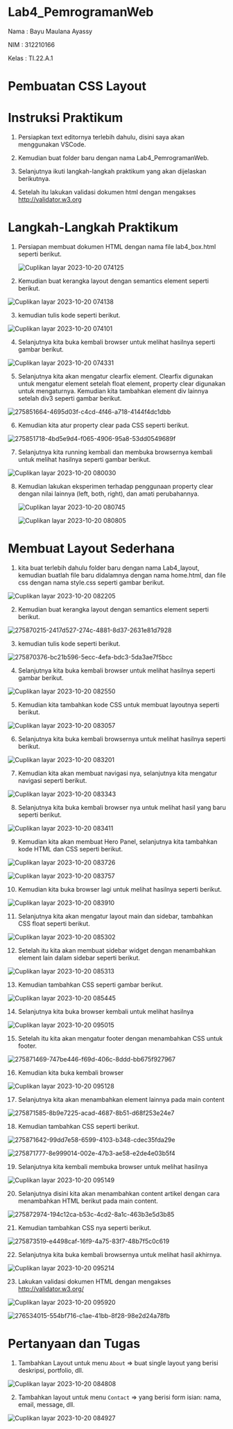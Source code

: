 # Lab4_PemrogramanWeb

Nama    : Bayu Maulana Ayassy

NIM     : 312210166

Kelas   : TI.22.A.1

# Pembuatan CSS Layout

# Instruksi Praktikum

1. Persiapkan text editornya terlebih dahulu, disini saya akan menggunakan VSCode.

2. Kemudian buat folder baru dengan nama Lab4_PemrogramanWeb.

3. Selanjutnya ikuti langkah-langkah praktikum yang akan dijelaskan berikutnya.

4. Setelah itu lakukan validasi dokumen html dengan mengakses http://validator.w3.org

# Langkah-Langkah Praktikum

1. Persiapan membuat dokumen HTML dengan nama file lab4_box.html seperti berikut.

   ![Cuplikan layar 2023-10-20 074125](https://github.com/Bayuayassy/Lab4_PemrogramanWeb/assets/115678251/4cbefdf4-5692-4d2c-8dc0-5ab99354e4d1)

 2. Kemudian buat kerangka layout dengan semantics element seperti berikut.

![Cuplikan layar 2023-10-20 074138](https://github.com/Bayuayassy/Lab4_PemrogramanWeb/assets/115678251/9e577ace-5a6e-4a5c-9596-a32e43b815b6)

 3. kemudian tulis kode seperti berikut.

![Cuplikan layar 2023-10-20 074101](https://github.com/Bayuayassy/Lab4_PemrogramanWeb/assets/115678251/3f4e1b47-db2d-4556-bd08-e2012fdce238)

 4. Selanjutnya kita buka kembali browser untuk melihat hasilnya seperti gambar berikut.

![Cuplikan layar 2023-10-20 074331](https://github.com/Bayuayassy/Lab4_PemrogramanWeb/assets/115678251/85b7de3d-b0d8-47e6-b72e-47015f673807)

5. Selanjutnya kita akan mengatur clearfix element. Clearfix digunakan untuk mengatur element setelah float element, property clear digunakan untuk mengaturnya. Kemudian kita tambahkan element div lainnya setelah div3 seperti gambar berikut.

![275851664-4695d03f-c4cd-4f46-a718-4144f4dc1dbb](https://github.com/Bayuayassy/Lab4_PemrogramanWeb/assets/115678251/e9d84357-7ec6-42be-a4aa-e5d293116c52)

6. Kemudian kita atur property clear pada CSS seperti berikut.

![275851718-4bd5e9d4-f065-4906-95a8-53dd0549689f](https://github.com/Bayuayassy/Lab4_PemrogramanWeb/assets/115678251/36b9d8b9-a4ad-4039-91a7-8d2c398f2dbe)

7. Selanjutnya kita running kembali dan membuka browsernya kembali untuk melihat hasilnya seperti gambar berikut.

![Cuplikan layar 2023-10-20 080030](https://github.com/Bayuayassy/Lab4_PemrogramanWeb/assets/115678251/e1435d83-e386-47bd-8b33-86b6f62a76e7)

8. Kemudian lakukan eksperimen terhadap penggunaan property clear dengan nilai lainnya (left, both, right), dan amati perubahannya.

   ![Cuplikan layar 2023-10-20 080745](https://github.com/Bayuayassy/Lab4_PemrogramanWeb/assets/115678251/6731adda-76dc-4f5d-9e10-46803757b625)

   ![Cuplikan layar 2023-10-20 080805](https://github.com/Bayuayassy/Lab4_PemrogramanWeb/assets/115678251/bb0f5676-25c6-4704-bf52-9f004a2e0f0d)

 # Membuat Layout Sederhana

1. kita buat terlebih dahulu folder baru dengan nama Lab4_layout, kemudian buatlah file baru didalamnya dengan nama home.html, dan file css dengan nama style.css seperti gambar berikut.

![Cuplikan layar 2023-10-20 082205](https://github.com/Bayuayassy/Lab4_PemrogramanWeb/assets/115678251/30c27116-71fd-46bd-b207-a46c1541de93)

2. Kemudian buat kerangka layout dengan semantics element seperti berikut.

![275870215-2417d527-274c-4881-8d37-2631e81d7928](https://github.com/Bayuayassy/Lab4_PemrogramanWeb/assets/115678251/299134ae-b8cb-4f5e-a79c-8bf3d61dd508)


3. kemudian tulis kode seperti berikut.

![275870376-bc21b596-5ecc-4efa-bdc3-5da3ae7f5bcc](https://github.com/Bayuayassy/Lab4_PemrogramanWeb/assets/115678251/e408fb46-01e0-4cf8-9b5b-f1f0c0a4f42e)

4.  Selanjutnya kita buka kembali browser untuk melihat hasilnya seperti gambar berikut.

![Cuplikan layar 2023-10-20 082550](https://github.com/Bayuayassy/Lab4_PemrogramanWeb/assets/115678251/55c783ba-ea62-4af1-8a09-9a6de1904b0d)

5.  Kemudian kita tambahkan kode CSS untuk membuat layoutnya seperti berikut.

![Cuplikan layar 2023-10-20 083057](https://github.com/Bayuayassy/Lab4_PemrogramanWeb/assets/115678251/a2415755-d5be-43cf-93e7-dd71f344cd20)

6. Selanjutnya kita buka kembali browsernya untuk melihat hasilnya seperti berikut.

![Cuplikan layar 2023-10-20 083201](https://github.com/Bayuayassy/Lab4_PemrogramanWeb/assets/115678251/a25a9d6c-f015-44a6-b7f6-fa75e3bbf533)

7. Kemudian kita akan membuat navigasi nya, selanjutnya kita mengatur navigasi seperti berikut.

![Cuplikan layar 2023-10-20 083343](https://github.com/Bayuayassy/Lab4_PemrogramanWeb/assets/115678251/37da6b60-28df-4def-a137-7d499ff7222c)

8. Selanjutnya kita buka kembali browser nya untuk melihat hasil yang baru seperti berikut.

![Cuplikan layar 2023-10-20 083411](https://github.com/Bayuayassy/Lab4_PemrogramanWeb/assets/115678251/4180408a-fe9e-4d73-af88-a9f4fa3aca08)

9. Kemudian kita akan membuat Hero Panel, selanjutnya kita tambahkan kode HTML dan CSS seperti berikut.

![Cuplikan layar 2023-10-20 083726](https://github.com/Bayuayassy/Lab4_PemrogramanWeb/assets/115678251/7655f06b-7cb3-4825-9006-670db8f88669)

![Cuplikan layar 2023-10-20 083757](https://github.com/Bayuayassy/Lab4_PemrogramanWeb/assets/115678251/21f829e7-600b-49d5-8f69-25e0ddf0a8b0)

10. Kemudian kita buka browser lagi untuk melihat hasilnya seperti berikut.

 ![Cuplikan layar 2023-10-20 083910](https://github.com/Bayuayassy/Lab4_PemrogramanWeb/assets/115678251/151d293a-c76f-4167-b534-47321bfd4223)

11. Selanjutnya kita akan mengatur layout main dan sidebar, tambahkan CSS float seperti berikut.

![Cuplikan layar 2023-10-20 085302](https://github.com/Bayuayassy/Lab4_PemrogramanWeb/assets/115678251/44c6d38b-7fa6-47cd-ab5e-732f5f592735)

12. Setelah itu kita akan membuat sidebar widget dengan menambahkan element lain dalam sidebar seperti berikut.

![Cuplikan layar 2023-10-20 085313](https://github.com/Bayuayassy/Lab4_PemrogramanWeb/assets/115678251/72c06b9e-94ce-4a0f-bcc0-1f50dd841ce2)

13. Kemudian tambahkan CSS seperti gambar berikut.

![Cuplikan layar 2023-10-20 085445](https://github.com/Bayuayassy/Lab4_PemrogramanWeb/assets/115678251/5e9df3c4-3448-453b-ae8e-6df7b11975e2)

14.  Selanjutnya kita buka browser kembali untuk melihat hasilnya

![Cuplikan layar 2023-10-20 095015](https://github.com/Bayuayassy/Lab4_PemrogramanWeb/assets/115678251/491764cb-0e89-43b1-bdb4-bebf19de868e)

15.  Setelah itu kita akan mengatur footer dengan menambahkan CSS untuk footer.

 ![275871469-747be446-f69d-406c-8ddd-bb675f927967](https://github.com/Bayuayassy/Lab4_PemrogramanWeb/assets/115678251/10261110-3d41-42d8-a5a4-d4391fe3fcb8)

16.  Kemudian kita buka kembali browser

![Cuplikan layar 2023-10-20 095128](https://github.com/Bayuayassy/Lab4_PemrogramanWeb/assets/115678251/3ce0e492-1119-4c07-9003-0b1732b64d18)

17.  Selanjutnya kita akan menambahkan element lainnya pada main content

![275871585-8b9e7225-acad-4687-8b51-d68f253e24e7](https://github.com/Bayuayassy/Lab4_PemrogramanWeb/assets/115678251/14aabf59-a107-4cd1-ba98-5add1a20da18)


18.  Kemudian tambahkan CSS seperti berikut.

![275871642-99dd7e58-6599-4103-b348-cdec35fda29e](https://github.com/Bayuayassy/Lab4_PemrogramanWeb/assets/115678251/b9750019-b70e-4073-8ac2-74e9fd90f9e5)

![275871777-8e999014-002e-47b3-ae58-e2de4e03b5f4](https://github.com/Bayuayassy/Lab4_PemrogramanWeb/assets/115678251/ed530166-e466-43eb-9674-9c5ba41c4ccd)


19.  Selanjutnya kita kembali membuka browser untuk melihat hasilnya

![Cuplikan layar 2023-10-20 095149](https://github.com/Bayuayassy/Lab4_PemrogramanWeb/assets/115678251/aafe9d28-210f-4047-b822-84edf6fa1fe6)

20.  Selanjutnya disini kita akan menambahkan content artikel dengan cara menambahkan HTML berikut pada main content.

![275872974-194c12ca-b53c-4cd2-8a1c-463b3e5d3b85](https://github.com/Bayuayassy/Lab4_PemrogramanWeb/assets/115678251/c991b39a-5c44-4f7a-90ce-306453e28dcd)

21.  Kemudian tambahkan CSS nya seperti berikut.

![275873519-e4498caf-16f9-4a75-83f7-48b7f5c0c619](https://github.com/Bayuayassy/Lab4_PemrogramanWeb/assets/115678251/17e80200-88f5-4514-aa09-2928b0583d01)

22.  Selanjutnya kita buka kembali browsernya untuk melihat hasil akhirnya.

![Cuplikan layar 2023-10-20 095214](https://github.com/Bayuayassy/Lab4_PemrogramanWeb/assets/115678251/7f12177c-f6b1-480a-8a96-ab08506a144a)

23. Lakukan validasi dokumen HTML dengan mengakses http://validator.w3.org/

![Cuplikan layar 2023-10-20 095920](https://github.com/Bayuayassy/Lab4_PemrogramanWeb/assets/115678251/95720301-954b-457c-a65d-e81ed1096edc)

![276534015-554bf716-c1ae-41bb-8f28-98e2d24a78fb](https://github.com/Bayuayassy/Lab4_PemrogramanWeb/assets/115678251/127780dc-c15c-4e4d-97b4-c020daaed1c9)



# Pertanyaan dan Tugas
1. Tambahkan Layout untuk menu `About` => buat single layout yang berisi deskripsi, portfolio, dll.
   
![Cuplikan layar 2023-10-20 084808](https://github.com/Bayuayassy/Lab4_PemrogramanWeb/assets/115678251/e2b02471-bd77-49fb-a7e4-8ff2021ab671)

2. Tambahkan layout untuk menu `Contact` => yang berisi form isian: nama, email, message, dll.
   
![Cuplikan layar 2023-10-20 084927](https://github.com/Bayuayassy/Lab4_PemrogramanWeb/assets/115678251/0de92119-33f6-4c1f-925d-d31630cf1c45)














 






